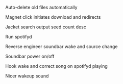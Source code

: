 Auto-delete old files automatically

Magnet click initiates download and redirects

Jacket search output seed count desc

Run spotifyd

Reverse engineer soundbar wake and source change

Soundbar power on/off

Hook wake and correct song on spotifyd playing

Nicer wakeup sound
